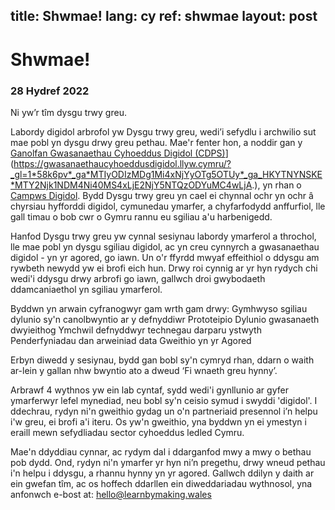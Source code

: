 title: Shwmae!
lang: cy
ref: shwmae
layout: post
---

# Shwmae!
### 28 Hydref 2022
 
Ni yw’r tîm dysgu trwy greu. 
 
Labordy digidol arbrofol yw Dysgu trwy greu, wedi’i sefydlu i archwilio sut mae pobl yn dysgu drwy greu pethau. Mae'r fenter hon, a noddir gan y [Ganolfan Gwasanaethau Cyhoeddus Digidol (CDPS)]([https://digitalpublicservices.gov.wales/)](https://gwasanaethaucyhoeddusdigidol.llyw.cymru/?_gl=1*58k6pv*_ga*MTIyODIzMDg1Mi4xNjYyOTg5OTUy*_ga_HKYTNYNSKE*MTY2Njk1NDM4Ni40MS4xLjE2NjY5NTQzODYuMC4wLjA.), yn rhan o [Campws Digidol](https://gwasanaethaucyhoeddusdigidol.llyw.cymru/ein-gwaith/hyfforddiant-digidol/?_gl=1*10j0mz6*_ga*MTIyODIzMDg1Mi4xNjYyOTg5OTUy*_ga_HKYTNYNSKE*MTY2Njk1NDM4Ni40MS4xLjE2NjY5NTQ0MjMuMC4wLjA.). Bydd Dysgu trwy greu yn cael ei chynnal ochr yn ochr â chyrsiau hyfforddi digidol, cymunedau ymarfer, a chyfarfodydd anffurfiol, lle gall timau o bob cwr o Gymru rannu eu sgiliau a'u harbenigedd.

Hanfod Dysgu trwy greu yw cynnal sesiynau labordy ymarferol a throchol, lle mae pobl yn dysgu sgiliau digidol, ac yn creu cynnyrch a gwasanaethau digidol - yn yr agored, go iawn. Un o'r ffyrdd mwyaf effeithiol o ddysgu am rywbeth newydd yw ei brofi eich hun. Drwy roi cynnig ar yr hyn rydych chi wedi'i ddysgu drwy arbrofi go iawn, gallwch droi gwybodaeth ddamcaniaethol yn sgiliau ymarferol.
 
Byddwn yn arwain cyfranogwyr gam wrth gam drwy:
Gymhwyso sgiliau dylunio sy'n canolbwyntio ar y defnyddiwr
Prototeipio
Dylunio gwasanaeth dwyieithog 
Ymchwil defnyddwyr
technegau darparu ystwyth
Penderfyniadau dan arweiniad data
Gweithio yn yr Agored
 
Erbyn diwedd y sesiynau, bydd gan bobl sy'n cymryd rhan, ddarn o waith ar-lein y gallan nhw bwyntio ato a dweud ‘Fi wnaeth greu hynny’. 
 
Arbrawf 4 wythnos yw ein lab cyntaf, sydd wedi'i gynllunio ar gyfer ymarferwyr lefel mynediad, neu bobl sy'n ceisio symud i swyddi 'digidol'. I ddechrau, rydyn ni'n gweithio gydag un o'n partneriaid presennol i’n helpu i'w greu, ei brofi a'i iteru. Os yw'n gweithio, yna byddwn yn ei ymestyn i eraill mewn sefydliadau sector cyhoeddus ledled Cymru.
 
Mae'n ddyddiau cynnar, ac rydym dal i ddarganfod mwy a mwy o bethau pob dydd. Ond, rydyn ni'n ymarfer yr hyn ni’n pregethu, drwy wneud pethau i'n helpu i ddysgu, a rhannu hynny yn yr agored. Gallwch ddilyn y daith ar ein gwefan tîm, ac os hoffech ddarllen ein diweddariadau wythnosol, yna anfonwch e-bost at: hello@learnbymaking.wales 
